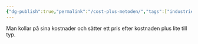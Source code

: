 ```yaml
---
{"dg-publish":true,"permalink":"/cost-plus-metoden/","tags":["industriellekonomi"]}
---
```


Man kollar på sina kostnader och sätter ett pris efter kostnaden plus lite till typ.